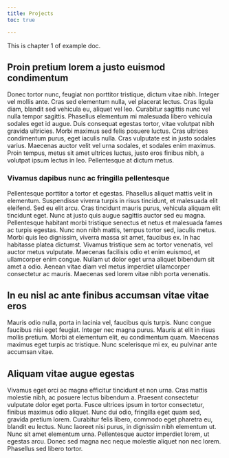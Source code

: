 ```yaml
---
title: Projects
toc: true

---
```


This is chapter 1 of example doc.

<!--more-->

## Proin pretium lorem a justo euismod condimentum

Donec tortor nunc, feugiat non porttitor tristique, dictum vitae nibh. Integer vel mollis ante. Cras sed elementum nulla, vel placerat lectus. Cras ligula diam, blandit sed vehicula eu, aliquet vel leo. Curabitur sagittis nunc vel nulla tempor sagittis. Phasellus elementum mi malesuada libero vehicula sodales eget id augue. Duis consequat egestas tortor, vitae volutpat nibh gravida ultricies. Morbi maximus sed felis posuere luctus. Cras ultrices condimentum purus, eget iaculis nulla. Cras vulputate est in justo sodales varius. Maecenas auctor velit vel urna sodales, et sodales enim maximus. Proin tempus, metus sit amet ultrices luctus, justo eros finibus nibh, a volutpat ipsum lectus in leo. Pellentesque at dictum metus.

### Vivamus dapibus nunc ac fringilla pellentesque


Pellentesque porttitor a tortor et egestas. Phasellus aliquet mattis velit in elementum. Suspendisse viverra turpis in risus tincidunt, et malesuada elit eleifend. Sed eu elit arcu. Cras tincidunt mauris purus, vehicula aliquam elit tincidunt eget. Nunc at justo quis augue sagittis auctor sed eu magna. Pellentesque habitant morbi tristique senectus et netus et malesuada fames ac turpis egestas. Nunc non nibh mattis, tempus tortor sed, iaculis metus. Morbi quis leo dignissim, viverra massa sit amet, faucibus ex. In hac habitasse platea dictumst. Vivamus tristique sem ac tortor venenatis, vel auctor metus vulputate. Maecenas facilisis odio et enim euismod, et ullamcorper enim congue. Nullam ut dolor eget urna aliquet bibendum sit amet a odio. Aenean vitae diam vel metus imperdiet ullamcorper consectetur ac mauris. Maecenas sed lorem vitae nibh porta venenatis.

## In eu nisl ac ante finibus accumsan vitae vitae eros

Mauris odio nulla, porta in lacinia vel, faucibus quis turpis. Nunc congue faucibus nisi eget feugiat. Integer nec magna purus. Mauris at elit in risus mollis pretium. Morbi at elementum elit, eu condimentum quam. Maecenas maximus eget turpis ac tristique. Nunc scelerisque mi ex, eu pulvinar ante accumsan vitae.

## Aliquam vitae augue egestas

Vivamus eget orci ac magna efficitur tincidunt et non urna. Cras mattis molestie nibh, ac posuere lectus bibendum a. Praesent consectetur vulputate dolor eget porta. Fusce ultrices ipsum in tortor consectetur, finibus maximus odio aliquet. Nunc dui odio, fringilla eget quam sed, gravida pretium lorem. Curabitur felis libero, commodo eget pharetra eu, blandit eu lectus. Nunc laoreet nisi purus, in dignissim nibh elementum ut. Nunc sit amet elementum urna. Pellentesque auctor imperdiet lorem, ut egestas arcu. Donec sed magna nec neque molestie aliquet non nec lorem. Phasellus sed libero tortor.
